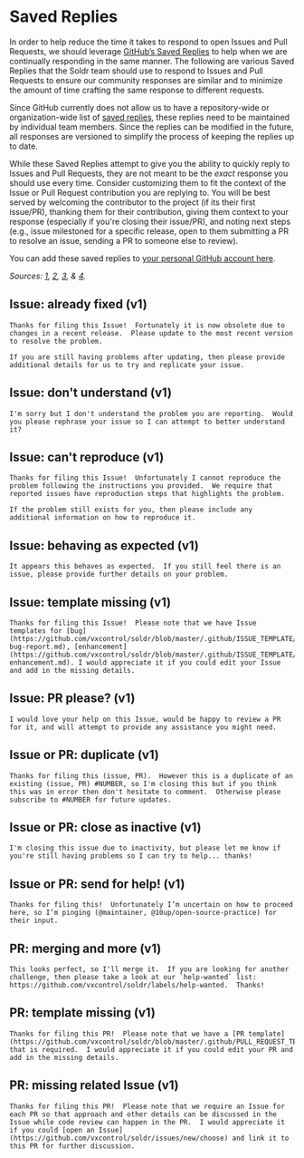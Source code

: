 # Saved Replies

In order to help reduce the time it takes to respond to open Issues and Pull Requests, we should leverage [GitHub’s Saved Replies](https://help.github.com/en/articles/about-saved-replies) to help when we are continually responding in the same manner.  The following are various Saved Replies that the Soldr team should use to respond to Issues and Pull Requests to ensure our community responses are similar and to minimize the amount of time crafting the same response to different requests.

Since GitHub currently does not allow us to have a repository-wide or organization-wide list of [saved replies](https://help.github.com/articles/working-with-saved-replies/), these replies need to be maintained by individual team members.  Since the replies can be modified in the future, all responses are versioned to simplify the process of keeping the replies up to date.

While these Saved Replies attempt to give you the ability to quickly reply to Issues and Pull Requests, they are not meant to be the _exact_ response you should use every time.  Consider customizing them to fit the context of the Issue or Pull Request contribution you are replying to.  You will be best served by welcoming the contributor to the project (if its their first issue/PR), thanking them for their contribution, giving them context to your response (especially if you're closing their issue/PR), and noting next steps (e.g., issue milestoned for a specific release, open to them submitting a PR to resolve an issue, sending a PR to someone else to review).

You can add these saved replies to [your personal GitHub account here](https://github.com/settings/replies).

_Sources: [1](https://github.com/angular/angular/blob/master/docs/SAVED_REPLIES.md), [2](https://github.com/angular/angular-cli/blob/master/.github/SAVED_REPLIES.md), [3](https://github.com/prometheus/docs/blob/master/snippets/saved_replies.md), & [4](https://gist.github.com/jywarren/c9a80e0e53f42208974683aa01c623c8)._

## Issue: already fixed (v1)
```
Thanks for filing this Issue!  Fortunately it is now obsolete due to changes in a recent release.  Please update to the most recent version to resolve the problem.

If you are still having problems after updating, then please provide additional details for us to try and replicate your issue.
```

## Issue: don't understand (v1)
```
I'm sorry but I don't understand the problem you are reporting.  Would you please rephrase your issue so I can attempt to better understand it?
```

## Issue: can't reproduce (v1)
```
Thanks for filing this Issue!  Unfortunately I cannot reproduce the problem following the instructions you provided.  We require that reported issues have reproduction steps that highlights the problem.

If the problem still exists for you, then please include any additional information on how to reproduce it.
```

## Issue: behaving as expected (v1)
```
It appears this behaves as expected.  If you still feel there is an issue, please provide further details on your problem.
```

## Issue: template missing (v1)
```
Thanks for filing this Issue!  Please note that we have Issue templates for [bug](https://github.com/vxcontrol/soldr/blob/master/.github/ISSUE_TEMPLATE/1-bug-report.md), [enhancement](https://github.com/vxcontrol/soldr/blob/master/.github/ISSUE_TEMPLATE/2-enhancement.md). I would appreciate it if you could edit your Issue and add in the missing details.
```

## Issue: PR please? (v1)
```
I would love your help on this Issue, would be happy to review a PR for it, and will attempt to provide any assistance you might need.
```

## Issue or PR: duplicate (v1)
```
Thanks for filing this (issue, PR).  However this is a duplicate of an existing (issue, PR) #NUMBER, so I'm closing this but if you think this was in error then don't hesitate to comment.  Otherwise please subscribe to #NUMBER for future updates.
```

## Issue or PR: close as inactive (v1)
```
I'm closing this issue due to inactivity, but please let me know if you're still having problems so I can try to help... thanks!
```

## Issue or PR: send for help! (v1)
```
Thanks for filing this!  Unfortunately I’m uncertain on how to proceed here, so I’m pinging (@maintainer, @10up/open-source-practice) for their input.
```

## PR: merging and more (v1)
```
This looks perfect, so I'll merge it.  If you are looking for another challenge, then please take a look at our `help-wanted` list: https://github.com/vxcontrol/soldr/labels/help-wanted.  Thanks!
```

## PR: template missing (v1)
```
Thanks for filing this PR!  Please note that we have a [PR template](https://github.com/vxcontrol/soldr/blob/master/.github/PULL_REQUEST_TEMPLATE.md) that is required.  I would appreciate it if you could edit your PR and add in the missing details.
```

## PR: missing related Issue (v1)
```
Thanks for filing this PR!  Please note that we require an Issue for each PR so that approach and other details can be discussed in the Issue while code review can happen in the PR.  I would appreciate it if you could [open an Issue](https://github.com/vxcontrol/soldr/issues/new/choose) and link it to this PR for further discussion.
```
